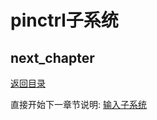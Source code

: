 # pinctrl子系统

## next_chapter

[返回目录](./SUMMARY.md)

直接开始下一章节说明: [输入子系统](./ch03-05.input_subsystem.md)